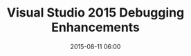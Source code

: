---
published: false
layout: post
title: 'Visual Studio 2015 Debugging Enhancements'
categories: ['productivity', 'programming', 'visual studio']
date: 2015-08-11 06:00
series: developer-productivity
---